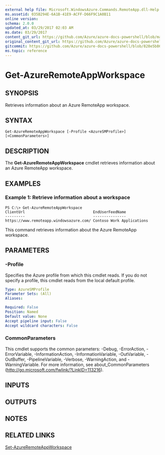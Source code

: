 ```yaml
---
external help file: Microsoft.WindowsAzure.Commands.RemoteApp.dll-Help.xml
ms.assetid: 035B294E-6A1B-41E9-ACFF-D66F9C1A0B11
online version:
schema: 2.0.0
updated_at: 03/29/2017 02:03 AM
ms.date: 03/29/2017
content_git_url: https://github.com/Azure/azure-docs-powershell/blob/master/azureps-cmdlets-docs/ServiceManagement/Azure/v3.7.0/Get-AzureRemoteAppWorkspace.md
original_content_git_url: https://github.com/Azure/azure-docs-powershell/blob/master/azureps-cmdlets-docs/ServiceManagement/Azure/v3.7.0/Get-AzureRemoteAppWorkspace.md
gitcommit: https://github.com/Azure/azure-docs-powershell/blob/828e5b8648af6bdf3119ffe0cd409647f00de183
ms.topic: reference
---
```


# Get-AzureRemoteAppWorkspace

## SYNOPSIS
Retrieves information about an Azure RemoteApp workspace.

## SYNTAX

```
Get-AzureRemoteAppWorkspace [-Profile <AzureSMProfile>] [<CommonParameters>]
```

## DESCRIPTION
The **Get-AzureRemoteAppWorkspace** cmdlet retrieves information about an Azure RemoteApp workspace.

## EXAMPLES

### Example 1: Retrieve information about a workspace
```
PS C:\> Get-AzureRemoteAppWorkspace
ClientUrl                               EndUserFeedName
---------                               ---------------
https://www.remoteapp.windowsazure.com/ Contoso Work Applications
```

This command retrieves information about the Azure RemoteApp workspace.

## PARAMETERS

### -Profile
Specifies the Azure profile from which this cmdlet reads.
If you do not specify a profile, this cmdlet reads from the local default profile.

```yaml
Type: AzureSMProfile
Parameter Sets: (All)
Aliases: 

Required: False
Position: Named
Default value: None
Accept pipeline input: False
Accept wildcard characters: False
```

### CommonParameters
This cmdlet supports the common parameters: -Debug, -ErrorAction, -ErrorVariable, -InformationAction, -InformationVariable, -OutVariable, -OutBuffer, -PipelineVariable, -Verbose, -WarningAction, and -WarningVariable. For more information, see about_CommonParameters (http://go.microsoft.com/fwlink/?LinkID=113216).

## INPUTS

## OUTPUTS

## NOTES

## RELATED LINKS

[Set-AzureRemoteAppWorkspace](./Set-AzureRemoteAppWorkspace.md)


